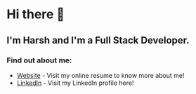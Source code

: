 # Hi there 👋
## I'm Harsh and I'm a Full Stack Developer.

### Find out about me:

 - [Website] - Visit my online resume to know more about me!
 - [LinkedIn] - Visit my LinkedIn profile here!


[Website]: <https://harshdoshi.in>
[LinkedIn]: <https://www.linkedin.com/in/hrs-doshi>
<!--
**harshdoshi999/harshdoshi999** is a ✨ _special_ ✨ repository because its `README.md` (this file) appears on your GitHub profile.

Here are some ideas to get you started:

- 🔭 I’m currently working on ...
- 🌱 I’m currently learning ...
- 👯 I’m looking to collaborate on ...
- 🤔 I’m looking for help with ...
- 💬 Ask me about ...
- 📫 How to reach me: ...
- 😄 Pronouns: ...
- ⚡ Fun fact: ...
-->
